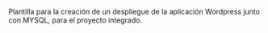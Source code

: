 Plantilla para la creación de un despliegue de la aplicación Wordpress junto con MYSQL, para el proyecto integrado.
